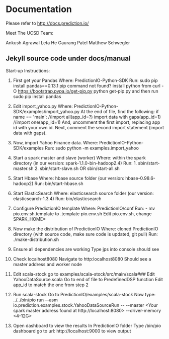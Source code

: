 # Documentation

Please refer to http://docs.prediction.io/

Meet The UCSD Team:

Ankush Agrawal
Leta He
Gaurang Patel
Matthew Schwegler

Jekyll source code under docs/manual
-------------------------------------------

Start-up Instructions:

1. First get your Pandas
Where: PredictionIO-Python-SDK
Run: sudo pip install pandas==0.13.1
pip command not found? install python from curl -O https://bootstrap.pypa.io/get-pip.py
python get-pip.py
and then run sudo pip install pandas

2. Edit import_yahoo.py
Where: PredictionIO-Python-SDK/examples/import_yahoo.py
At the end of file, find the following:
if name == 'main':
  //import all(app_id=?)
  import data with gaps(app_id=1)
  //import one(app_id=1)
And, uncomment the first import, replacing app id with your own id. Next, comment the second import statement (import data with gaps).

3. Now, import Yahoo Finance data.
Where: PredictionIO-Python-SDK/examples
Run: sudo python -m examples.import_yahoo

4. Start a spark master and slave (worker)
Where: within the spark directory (in our version: spark-1.1.0-bin-hadoop2.4)
Run:    1. sbin/start-master.sh
		2. sbin/start-slave.sh
				OR
   		sbin/start-all.sh

5. Start Hbase
Where: hbase source folder (our version: hbase-0.98.6-hadoop2)
Run: bin/start-hbase.sh

6. Start ElasticSearch
Where: elasticsearch source folder (our version: elasticsearch-1.3.4)
Run: bin/elasticsearch

7. Configure PredictionIO template
Where: PredictionIO/conf
Run: - mv pio.env.sh.template to .template pio.env.sh
Edit pio.env.sh, change SPARK_HOME=<current address of spark directory>

8. Now make the distribution of PredictionIO
Where: cloned PredictionIO directory (with source code, make sure code is updated, git pull)
Run: ./make-distribution.sh

9. Ensure all dependencies are working
Type jps into console should see

10. Check localhost8080
Navigate to http:localhost8080
Should see a master address and worker node

11. Edit scala-stock
go to examples/scala-stock/src/main/scala###
Edit YahooDataSource.scala
Go to end of file to PredefinedDSP function
Edit app_id to match the one from step 2

12. Run scala-stock
Go to PredictionIO/examples/scala-stock
Now type: ../../bin/pio run --asm io.prediction.examples.stock.YahooDataSourceRun -- --master <Your spark master address found at http://localhost:8080> --driver-memory <4-12G>

13. Open dashboard to view the results
In PredictionIO folder
Type /bin/pio dashboard
go to url: http://localhost:9000 to view output
